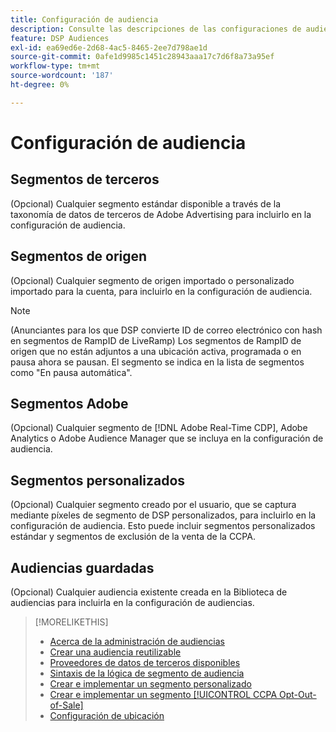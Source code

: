 ```yaml
---
title: Configuración de audiencia
description: Consulte las descripciones de las configuraciones de audiencia disponibles.
feature: DSP Audiences
exl-id: ea69ed6e-2d68-4ac5-8465-2ee7d798ae1d
source-git-commit: 0afe1d9985c1451c28943aaa17c7d6f8a73a95ef
workflow-type: tm+mt
source-wordcount: '187'
ht-degree: 0%

---
```


# Configuración de audiencia

## Segmentos de terceros

(Opcional) Cualquier segmento estándar disponible a través de la taxonomía de datos de terceros de Adobe Advertising para incluirlo en la configuración de audiencia.

## Segmentos de origen

(Opcional) Cualquier segmento de origen importado o personalizado importado para la cuenta, para incluirlo en la configuración de audiencia.

>[!NOTE]
>
>(Anunciantes para los que DSP convierte ID de correo electrónico con hash en segmentos de RampID de LiveRamp) Los segmentos de RampID de origen que no están adjuntos a una ubicación activa, programada o en pausa ahora se pausan. El segmento se indica en la lista de segmentos como &quot;En pausa automática&quot;.

## Segmentos Adobe

(Opcional) Cualquier segmento de [!DNL Adobe Real-Time CDP], Adobe Analytics o Adobe Audience Manager que se incluya en la configuración de audiencia.

## Segmentos personalizados

(Opcional) Cualquier segmento creado por el usuario, que se captura mediante píxeles de segmento de DSP personalizados, para incluirlo en la configuración de audiencia. Esto puede incluir segmentos personalizados estándar y segmentos de exclusión de la venta de la CCPA.

## Audiencias guardadas

(Opcional) Cualquier audiencia existente creada en la Biblioteca de audiencias para incluirla en la configuración de audiencias.

>[!MORELIKETHIS]
>
>* [Acerca de la administración de audiencias](audience-about.md)
>* [Crear una audiencia reutilizable](reusable-audience-create.md)
>* [Proveedores de datos de terceros disponibles](third-party-data-providers.md)
>* [Sintaxis de la lógica de segmento de audiencia](audience-segment-logic-syntax.md)
>* [Crear e implementar un segmento personalizado](custom-segment-create.md)
>* [Crear e implementar un segmento [!UICONTROL CCPA Opt-Out-of-Sale]](ccpa-opt-out-segment-create.md)
>* [Configuración de ubicación](/help/dsp/campaign-management/placements/placement-settings.md)
